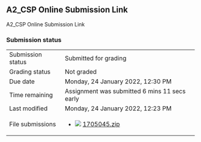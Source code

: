 <h2>A2_CSP Online Submission Link</h2>A2_CSP Online Submission Link<br />

<h3>Submission status</h3><table>
<tbody><tr>
<td>Submission status</td>
<td>Submitted for grading</td>
</tr>
<tr>
<td>Grading status</td>
<td>Not graded</td>
</tr>
<tr>
<td>Due date</td>
<td>Monday, 24 January 2022, 12:30 PM</td>
</tr>
<tr>
<td>Time remaining</td>
<td>Assignment was submitted 6 mins 11 secs early</td>
</tr>
<tr>
<td>Last modified</td>
<td>Monday, 24 January 2022, 12:23 PM</td>
</tr>
<tr>
<td>File submissions</td>
<td><ul><li><img src="..%5C..%5C..%5CJanuary%202018%5CCSE102%5CiGraphics%20Offline%20Submission%20Link%20Assignment%5Cfile%5Carchive.png" /> <a href="file%5C1705045.zip">1705045.zip</a> 
</li></ul>

</td>
</tr>

</tbody>
</table>



